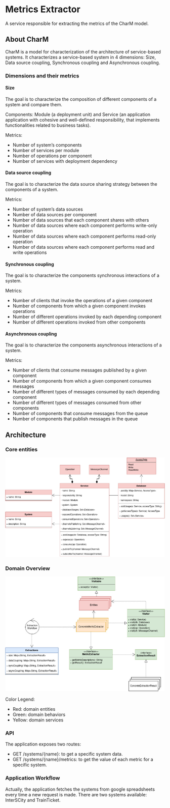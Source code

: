 # Metrics Extractor

A service responsible for extracting the metrics of the CharM model.

## About CharM

CharM is a model for characterization of the architecture of service-based systems. It characterizes a service-based system in 4 dimensions: Size, Data source coupling, Synchronous coupling and Asynchronous coupling.

### Dimensions and their metrics

#### Size

The goal is to characterize the composition of different components of a system and compare them.

Components: Module (a deployment unit) and Service (an application application with cohesive and well-defined responsibility, that implements functionalities related to business tasks).

Metrics:

- Number of system’s components
- Number of services per module
- Number of operations per component
- Number of services with deployment dependency

#### Data source coupling

The goal is to characterize the data source sharing strategy between the components of a system.

Metrics:

- Number of system’s data sources
- Number of data sources per component
- Number of data sources that each component shares with others
- Number of data sources where each component performs write-only operation
- Number of data sources where each component performs read-only operation
- Number of data sources where each component performs read and write operations

#### Synchronous coupling

The goal is to characterize the components synchronous interactions of a system.

Metrics:

- Number of clients that invoke the operations of a given component
- Number of components from which a given component invokes operations
- Number of different operations invoked by each depending component
- Number of different operations invoked from other components

#### Asynchronous coupling

The goal is to characterize the components asynchronous interactions of a system.

Metrics:

- Number of clients that consume messages published by a given component
- Number of components from which a given component consumes messages
- Number of different types of messages consumed by each depending component
- Number of different types of messages consumed from other components
- Number of components that consume messages from the queue
- Number of components that publish messages in the queue

## Architecture

### Core entities

![Domain](docs/metrics_extractor_domain.jpg)

### Domain Overview

![Overview](docs/metrics_extractor_overview.jpg)

Color Legend:

- Red: domain entities
- Green: domain behaviors
- Yellow: domain services

### API

The application exposes two routes:

- GET /systems/{name}: to get a specific system data.
- GET /systems/{name}/metrics: to get the value of each metric for a specific system.

### Application Workflow

Actually, the application fetches the systems from google spreadsheets every time a new request is made. There are two systems available: InterSCity and TrainTicket.
